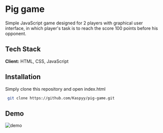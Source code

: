# Pig game

Simple JavaScript game designed for 2 players with graphical user interface, in which player's task is to reach the score 100 points before his opponent.

## Tech Stack

**Client:** HTML, CSS, JavaScript

## Installation

Simply clone this repository and open index.html

```bash
 git clone https://github.com/Kaspyy/pig-game.git
```

## Demo

![demo](demo.gif)
